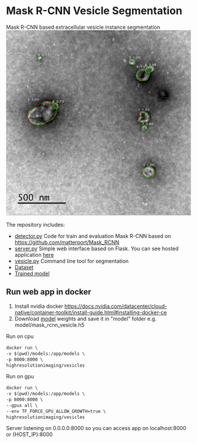 # Mask R-CNN Vesicle Segmentation
Mask R-CNN based extracellular vesicle instance segmentation
![Sample](assets/sample_vis.jpg)

The repository includes:
* [detector.py](detector.py) Code for train and evaluation Mask R-CNN based on https://github.com/matterport/Mask_RCNN
* [server.py](server.py) Simple web interface based on Flask. You can see hosted application [here](https://www.bioeng.ru/exosomes/)
* [vesicle.py](vesicle.py) Command line tool for segmentation
* [Dataset](https://github.com/High-resolution-microscopy-laboratory/exosomes/releases/download/v1.0/dataset.zip)
* [Trained model](https://github.com/High-resolution-microscopy-laboratory/exosomes/releases/download/v1.0/mask_rcnn_vesicle.h5)


## Run web app in docker

1. Install nvidia docker https://docs.nvidia.com/datacenter/cloud-native/container-toolkit/install-guide.html#installing-docker-ce
2. Download [model](https://github.com/High-resolution-microscopy-laboratory/exosomes/releases/download/v1.0/mask_rcnn_vesicle.h5) weights and save it in "model" folder e.g. model/mask_rcnn_vesicle.h5

Run on cpu
```shell script
docker run \
-v $(pwd)/models:/app/models \
-p 8000:8000 \
highresolutionimaging/vesicles
```

Run on gpu
```shell script
docker run \
-v $(pwd)/models:/app/models \
-p 8000:8000 \
--gpus all \
--env TF_FORCE_GPU_ALLOW_GROWTH=true \
highresolutionimaging/vesicles
```

Server listening on 0.0.0.0:8000 so you can access app on localhost:8000 or {HOST_IP}:8000

